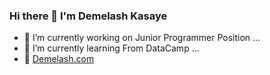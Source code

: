### Hi there 👋 I'm Demelash Kasaye
- 🔭 I’m currently working on Junior Programmer Position ...
- 🌱 I’m currently learning From DataCamp ...
- 🌱 [Demelash.com](demelash.pythonanywhere.com)

<!--
**demelashk/demelashk** is a ✨ _special_ ✨ repository because its `README.md` (this file) appears on your GitHub profile.

Here are some ideas to get you started:

- 🔭 I’m currently working on Junior Programmer Position ...
- 🌱 I’m currently learning From DataCamp ...
- 👯 I’m looking to collaborate on ...
- 🤔 I’m looking for help with ...
- 💬 Ask me about ...
- 📫 How to reach me: ...
- 😄 Pronouns: ...
- ⚡ Fun fact: ...
-->
